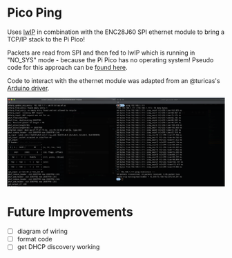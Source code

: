 # Pico Ping

Uses [lwIP](https://www.nongnu.org/lwip/2_0_x/index.html) in combination with the ENC28J60 SPI ethernet module to bring a TCP/IP stack to the Pi Pico!

Packets are read from SPI and then fed to lwIP which is running in "NO_SYS" mode - because
the Pi Pico has no operating system! Pseudo code for this approach can be [found here](https://www.nongnu.org/lwip/2_0_x/group__lwip__nosys.html).

Code to interact with the ethernet module was adapted from an @turicas's [Arduino driver](https://github.com/turicas/Ethernet_ENC28J60).

![Image of Pico responding to ping over local IP address](/pico-ping.png)

# Future Improvements

- [ ] diagram of wiring
- [ ] format code
- [ ] get DHCP discovery working
